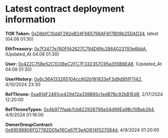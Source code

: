 # Latest contract deployment information

**TOR Token:** [0xD6bfC10d4F292eB24F665798AF6f7B09b25DAD34](https://testnet.blastscan.io/address/0xD6bfC10d4F292eB24F665798AF6f7B09b25DAD34),	latest (04.08 01:30)		

**EthTreasury:** [0x7f3477e760FfA2627C794D69c2864023793e6bbA](https://testnet.blastscan.io/address/0x7f3477e760FfA2627C794D69c2864023793e6bbA),	(Updated_At 04.08 01:30)			

**User:** [0x422C75Be52C1C0BeC2FC7F332357C95a355B6E48](https://testnet.blastscan.io/token/0x422C75Be52C1C0BeC2FC7F332357C95a355B6E48),	(Updated_At 04.08 01:30)			

**UserHistory:** [0x6c36A133265104cc902b181833eF3d9d95fF1142](https://testnet.blastscan.io/token/0x6c36A133265104cc902b181833eF3d9d95fF1142),	  4/10/2024 23:30

**RefThrone:** [0xa81dF2481ce429412a339B85c1edB7Bc92bB1Ed9](https://testnet.blastscan.io/address/0xa81dF2481ce429412a339B85c1edB7Bc92bB1Ed9),	2/17/2024 12:20:00		

**RefThroneTypes:** [0x4b977faab7cb822926795e04d99Ea9Bc10Bab264](https://testnet.blastscan.io/address/0x4b977faab7cb822926795e04d99Ea9Bc10Bab264),	4/9/2024 01:18:00

**OwnerGroupContract:** [0x69598806FD7782D05e16Ce67F3eAD614f027084d](https://testnet.blastscan.io/address/0x69598806FD7782D05e16Ce67F3eAD614f027084d),	4/9/2024 01:20:00

